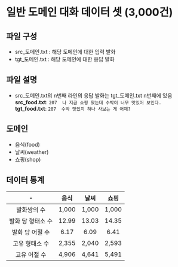 # 일반 도메인 대화 데이터 셋 (3,000건)

## 파일 구성
- src_도메인.txt : 해당 도메인에 대한 입력 발화
- tgt_도메인.txt : 해당 도메인에 대한 응답 발화

## 파일 설명
- src_도메인.txt의 n번째 라인의 응답 발화는 tgt_도메인.txt n번째에 있음 </br>
**src_food.txt**: `207  나 지금 쇼핑 왔는데 수박이 너무 맛있어 보인다.` </br>
**tgt_food.txt**: `207  수박 맛있지 하나 사보는 게 어때?` </br>

## 도메인
- 음식(food)
- 날씨(weather)
- 쇼핑(shop)

## 데이터 통계
|-|음식|날씨|쇼핑|
|:---:|:---:|:---:|:---:|
|발화쌍의 수|1,000|1,000|1,000|
|발화 당 형태소 수|12.99|13.03|14.35|
|발화 당 어절 수|6.17|6.09|6.41|
|고유 형태소 수|2,355|2,040|2,593|
|고유 어절 수|4,906|4,641|5,491|
